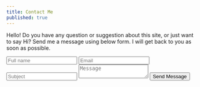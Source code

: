 ```yaml
---
title: Contact Me
published: true
---
```


Hello! Do you have any question or suggestion about this site, or just want to say Hi? Send me a message using below form. I will get back to you as soon as possible.

<form action="https://formspree.io/f/xqkrejka" method="POST">
    <input type="text" name="name" placeholder="Full name">
    <input type="email" name="_replyto" placeholder="Email">
    <input type="text" name="subject" placeholder="Subject">
    <textarea name="message" placeholder="Message"></textarea>
    <input class="btn btn-primary" type="submit" value="Send Message" rows="4">
</form>
